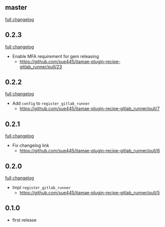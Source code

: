 ## master
[full changelog](https://github.com/sue445/itamae-plugin-recipe-gitlab_runner/compare/v0.2.3...master)

## 0.2.3
[full changelog](https://github.com/sue445/itamae-plugin-recipe-gitlab_runner/compare/v0.2.2...v0.2.3)

* Enable MFA requirement for gem releasing
  * https://github.com/sue445/itamae-plugin-recipe-gitlab_runner/pull/23

## 0.2.2
[full changelog](https://github.com/sue445/itamae-plugin-recipe-gitlab_runner/compare/v0.2.1...v0.2.2)

* Add `config` to `register_gitlab_runner`
  * https://github.com/sue445/itamae-plugin-recipe-gitlab_runner/pull/7

## 0.2.1
[full changelog](https://github.com/sue445/itamae-plugin-recipe-gitlab_runner/compare/v0.2.0...v0.2.1)

* Fix changelog link 
  * https://github.com/sue445/itamae-plugin-recipe-gitlab_runner/pull/6

## 0.2.0
[full changelog](https://github.com/sue445/itamae-plugin-recipe-gitlab_runner/compare/v0.1.0...v0.2.0)

* Impl `register_gitlab_runner`
  * https://github.com/sue445/itamae-plugin-recipe-gitlab_runner/pull/5

## 0.1.0
* first release
